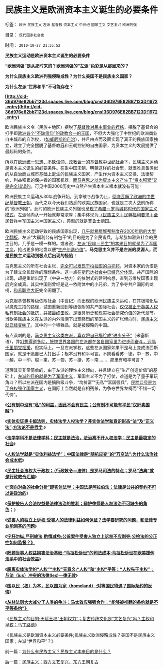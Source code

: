 # 民族主义是欧洲资本主义诞生的必要条件

标签： `欧洲` `民族主义` `左派` `基督教` `资本主义` `中世纪` `国家主义` `文艺复兴` `欧洲列强` 

目录： `现代国家社会史`

时间： `2010-10-27 21:55:52`

**民族主义运动是欧洲资本主义诞生的必要条件**

**“欧洲列强”是从那时来的？欧洲列强的“左派”色彩是从那里来的？**

**为什么民族主义欧洲列强侵略成性？为什么美国不是民族主义国家？**

**为什么左派“世界和平”不可能存在？**

**[http://cid-36d976e82bb7123d.spaces.live.com/blog/cns!36D976E82BB7123D!1972.entry](http://cid-36d976e82bb7123d.spaces.live.com/blog/cns!36D976E82BB7123D!1972.entry)**

欧洲民族主义令（民族＋地区）摆脱了[基督教对民主事业的桎梏](../../../2010/3/16/基督教并非民主必要前提，也无必然关系.md)，摆脱了基督会的打手即[欧洲各个“不缺信仰”的政教合一的王国](../../../2010/10/14/“敌人的敌人”不一定是朋友;意识形态都是敌人；.md)，不但大大强化了中世纪的欧洲商业自由城市的自治权，（[如威尼斯的自治](../../../2010/9/14/国难坚城，阿奎尼亚！威尼斯的前身.md)），并且由点而及面实现了真正的民族国家独立，建立了完全摆脱了基督教庭和王朝控制的自由国家，为资本主义的发展提供了最起码的条件。

所以在[欧洲统一思想、不缺信仰、政教合一的基督教中世纪社](../../../2010/10/20/普世价值观令欧美基督教“政教合一”世风不古.md)会下，民族主义运动是资本主义诞生的必要条件。在象中国宋朝、明朝这样的社会里，就很难具备类似的从自治商业城市基础上诞生的民族主义国家，产生作为资本主义交换、法律契约、利益积累的保护者的国家机器。[而马克思之以为资本主义产生于“资本积累”又是完全错误的](../../../2010/8/25/资本积累对于资本主义是没有意义的.md)。可见中国2000历史中自然产生资本主义根本就没有可能！

欧洲民族主义运动从30年战争开始，到拿破仑战争为止，[彻底瓦解了欧洲的中世纪基督教王朝](../../../2010/5/23/基督教罗马帝国在阿拉伯征服阴影下分裂.md)，而代之以今天我们熟悉的欧美民族国家，也就是二次大战前所称的“欧洲列强”。此时的欧洲民族主义列强也呈[现了希腊－罗马城邦时代的国家主义模式](../../../2010/8/5/希腊城邦的“劳动人民”就是军人.md)，左派倾向从一开始就非常浓厚；集中体现为[（民族主义＋民粹福利要求＋全民皆兵＝军国主义＝国家主义），典型的就是普鲁士德国](../../../2010/3/18/旧德国是爱国分子追求的理想帝国.md)。

欧洲民族主义运动导致的民族国家出现，[几乎就希腊城邦制度在2000年后的大型化翻版](../../../2010/8/5/古希腊抓革命促生产；最富裕的城邦最好战.md)。左派“大福利公有制包干”的目的是为了全民皆兵，与希腊如雅典社会的民主目的，几乎是一模一样的。或者说，[左派“民粹＝民主”的本来目的就是为了军国主义](../../../2010/3/19/魔鬼三招！中国顶得了几招？.md)，抢占更多的地盘以便“[生产创造价值](../../../2010/6/7/《资本论》错在“生产创造价值”.md)”。**马克思主义并不是左派的发源人，而是民族主义运动到极点后出现的怪胎**！

马克思主义的所有社会主张，[完全可以发现于柏拉图的乌托邦](../../../2010/8/2/柏拉图乌托邦在历史上的合理性和阶级斗争.md)，对资本家的仇恨是为了建立全民皆兵的理想条件。这一点在[斯巴达社会中已经充分体现](../../../2010/7/21/柏拉图的乌托邦就是社会主义.md)。共产国际的出现，却是重新出现了（中央－地方）的依附式的建制构想，直到苏维埃国家出现后完全成真。其实中国则曾经是这一依附体中的小兄弟，为了争夺共产国际的龙椅，[和苏联老大哥](../../../2009/8/4/免费减肥的苏联人民非常有钱.md)完全闹翻了。

为克服基督教等级依附社会（中世纪）而出现的欧洲民族主义运动，在其极端化后以魔鬼三招的路径，试图重新回到等级依附的共产国际社会，[仅仅被止于英美人权私有制社会的抵抗，并被最终击败](../../../2010/3/19/魔鬼三招几乎征服了美国.md)，是很具历史和现实社会研究价值的近代章节。当欧美民族主义在左派的内外浪潮下出现强烈的军国主义的扩张倾向时，[民族主义就已经变味了](../../../2010/9/14/民族主义和将人民领袖君主化的人民群众.md)。其中的一个牺牲品，就是被侵略的中国。

有点讽刺的是，[马克思主义这类左派，喜欢将自已描绘成“进步分子”](../../../2010/10/14/“敌人的敌人”不一定是朋友;意识形态都是敌人；.md)（米塞斯语），并[幻想得道多助，恍惚世界各国的左派都在各自国家里为进步而奋斗，远隔千里朋党相援](../../../2009/12/13/“得道多助，失道寡助”.md)，但实际上，一旦左派掌权，这些左派国家如果不是马上变成法西斯国家，就是干脆自已大打出手；根本没有和平可言。不妨看看苏－德，中－苏，中－越，中－印，越－柬，苏－匈，苏－捷，苏－南……，那里有和平可言？

道理其实非常简单的，由于左派的理性主义倾向，并且建立在“生产创造价值”的基础上，[左派的目的就是为了军国主义](../../../2010/3/30/俾斯麦：精神信仰强化后的军国主义！.md)，军国主义不为了打仗，难道是为了童子军玩角斗？所以左派在国内是搞阶级斗争，“均贫富”“无私”“富国强兵”，[民粹口号是为了夺权强化国家主义](../../../2010/9/21/讲民主首先不要“闹民粹”.md)，在国际上当然就是自相残杀，为争夺世界龙椅而“不惜一切代价”。

《[**公有制中没有“私”的利益，因此不会有民主；公有制不可能有平民“汉奸卖国贼”**](../../../2010/10/25/没有“私”的利益就不会有民主.md)》

《[**实体实证奥卡姆法则，实体法学人权法学？非实体法学和意识形态“法”及“正义法”;方法论不是哲学**](../../../2010/10/22/什么是实体法学？什么是意识形态的正义法？.md);》

《[**法学学科不是法律学科；民主就是法治，法治离不开人权法学；民主是最稳定的社会**](../../../2010/10/23/民主就是法治；法学研究民主.md)》

《[**人权法学就是“实体利益法学”；中国法律是“随机应变”的“万变法”;为什么法治社会成本低**](../../../2010/10/23/法治社会成本低；实体利益法.md)》

《[**民主社会法权大于政权；（行政敕令＝法律）是罗马司法的特点；罗马“法典”就是行政敕令汇编**](../../../2010/10/23/民主社会法权大于政权；罗马“法治”仍未民主.md)》

《[**“面向对象的社会分析”即实体法学；中国法是阿拉伯法；法律是公共的契约不可以讲政治的**](../../../2010/10/24/罗马法是实体法，中国法是阿拉伯法.md)》

《[**保护被告人合法权益是法律法治的胜利；辩护律师是人权法治不可缺少的角色**](../../../2010/10/24/黑律师的贡献“非法无正义”.md)；》

《[**受害人的独立上诉权;受害人的法律利益如何保证？法学要研究的问题，和法律专业能回答的问题**](../../../2010/10/24/方舟子的贡献：受害人的法律利益如何保证？.md)》

《[**宁枉勿纵,严刑峻法,酌情减免;公诉案件受害人独立上诉权不应剥夺;公检法的公正性如何监督？》**](../../../2010/10/25/严刑峻法Vs酌情减免提供的腐败空间.md)

《[**罔顾当事人权益损害法治基础;“马拉松诉讼”的司法成本;马拉松诉讼在欧美援例法系中的社会效益**](http://blog.sina.com.cn/s/blog_5563a64d0100m33v.html)》

《[**脱离实体法学的“人权”“主权”无意义;“人权”和“主权”平等；“人权先于主权”；与法（ius）冲突的法律(lex)一律无效**](../../../2010/10/26/冲突“法（ius）”的法律(lex)一律无效.md)》

《[**国以民（权）为本，民以国为家（homeland）;对等国民待遇？国际条约的反悔**](../../../2010/10/26/国以民为本，民以国为家；反悔“国际法”.md)》

《[**丛林法则大大减少了人类的争斗；马太效应强强合作；“能够被推翻的条约就是不平等条约”》**](../../../2010/10/26/丛林法则减少人类摩擦争斗,促进互利合作.md)

《[民族主义的目的;天赋王权“王朝权力”；复古传统文化是“文艺复兴”吗？主权和皇权；马丁路德](../../../2010/10/27/为什么有民族主义？民族主义本来目的是什么？.md)》

《民族主义是欧洲资本主义必要条件;民族主义欧洲侵略成性？美国不是民族主义国家；左派“世界和平”？》



前一篇：[为什么有民族主义？民族主义本来目的是什么？](../../../2010/10/27/为什么有民族主义？民族主义本来目的是什么？.md)

后一篇：[民族主义：西方文艺复兴，东方王朝复古](../../../2010/10/27/民族主义：西方文艺复兴，东方王朝复古.md)